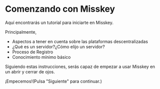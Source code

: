 # Comenzando con Misskey

Aquí encontrarás un tutorial para iniciarte en Misskey.

Principalmente,

- Aspectos a tener en cuenta sobre las plataformas descentralizadas
- ¿Qué es un servidor?¿Cómo elijo un servidor?
- Proceso de Registro
- Conocimiento mínimo básico

Siguiendo estas instrucciones, serás capaz de empezar a usar Misskey en un abrir y cerrar de ojos.

¡Empecemos!(Pulsa "Siguiente" para continuar.)
